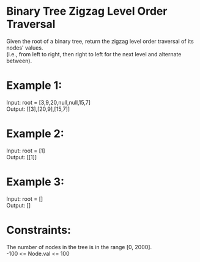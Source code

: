 # Binary Tree Zigzag Level Order Traversal

Given the root of a binary tree, return the zigzag level order traversal of its nodes' values.  
(i.e., from left to right, then right to left for the next level and alternate between).

# Example 1:
Input: root = [3,9,20,null,null,15,7]  
Output: [[3],[20,9],[15,7]]  

# Example 2:
Input: root = [1]  
Output: [[1]]  

# Example 3:
Input: root = []  
Output: []  
 
# Constraints:
The number of nodes in the tree is in the range [0, 2000].  
-100 <= Node.val <= 100